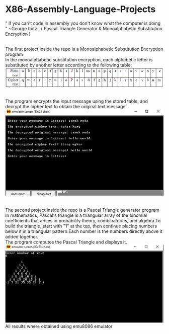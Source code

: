 # X86-Assembly-Language-Projects
" if you can't code in assembly you don't know what the computer is doing " ~George hotz . ( Pascal Triangle Generator &amp; Monoalphabetic Substitution Encryption )

<br /> The first project inside the repo is a Monoalphabetic Substitution Encryption program 
<br /> In the monoalphabetic substitution encryption, each alphabetic letter is substituted by another letter according to the following table: 
![table](/images/3.PNG) 

<br />The program encrypts the input message using the stored table, and decrypt the cipher text to obtain the original text message.
<br />
![emulator](/images/1.PNG) 
<br />
<br />
<br /> The second project inside the repo is a Pascal Triangle generator program 
<br /> In mathematics, Pascal's triangle is a triangular array of the binomial coefficients that arises in probability theory, combinatorics, and algebra.To build the triangle, start with "1" at the top, then continue placing numbers below it in a triangular pattern.Each number is the numbers directly above it added together.
<br />The program computes the Pascal Triangle and displays it.
<br />
![emulator](/images/2.PNG) 
<br /> All results where obtained using emu8086 emulator 
